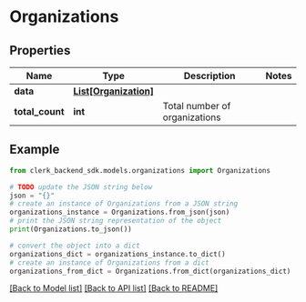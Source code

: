 # Organizations


## Properties

Name | Type | Description | Notes
------------ | ------------- | ------------- | -------------
**data** | [**List[Organization]**](Organization.md) |  | 
**total_count** | **int** | Total number of organizations  | 

## Example

```python
from clerk_backend_sdk.models.organizations import Organizations

# TODO update the JSON string below
json = "{}"
# create an instance of Organizations from a JSON string
organizations_instance = Organizations.from_json(json)
# print the JSON string representation of the object
print(Organizations.to_json())

# convert the object into a dict
organizations_dict = organizations_instance.to_dict()
# create an instance of Organizations from a dict
organizations_from_dict = Organizations.from_dict(organizations_dict)
```
[[Back to Model list]](../README.md#documentation-for-models) [[Back to API list]](../README.md#documentation-for-api-endpoints) [[Back to README]](../README.md)


